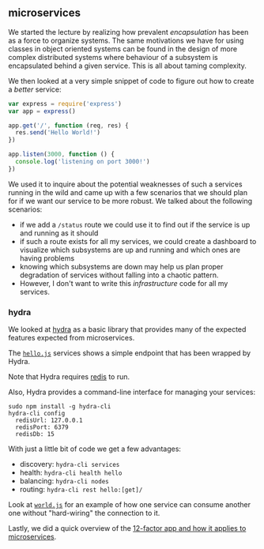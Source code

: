 ## microservices

We started the lecture by realizing how prevalent _encapsulation_ has been as a force to organize systems. The same motivations we have for using classes in object oriented systems can be found in the design of more complex distributed systems where behaviour of a subsystem is encapsulated behind a given service.  This is all about taming complexity.

We then looked at a very simple snippet of code to figure out how to create a _better_ service:

```javascript
var express = require('express')
var app = express()

app.get('/', function (req, res) {
  res.send('Hello World!')
})

app.listen(3000, function () {
  console.log('listening on port 3000!')
})
```

We used it to inquire about the potential weaknesses of such a services running in the wild and came up with a few scenarios that we should plan for if we want our service to be more robust. We talked about the following scenarios:

- if we add a `/status` route we could use it to find out if the service is up and running as it should
- if such a route exists for all my services, we could create a dashboard to visualize which subsystems are up and running and which ones are having problems
- knowing which subsystems are down may help us plan proper degradation of services without falling into a chaotic pattern.
- However, I don't want to write this *infrastructure* code for all my services.

### hydra 

We looked at [hydra](https://www.npmjs.com/package/hydra) as a basic library that provides many of the expected features expected from microservices.

The [`hello.js`](https://github.com/jugonzal/lhl-lectures/tree/master/w8-microservices/hello.js) services shows a simple endpoint that has been wrapped by Hydra.  

Note that Hydra requires [redis](https://redis.io/) to run.

Also, Hydra provides a command-line interface for managing your services:

```
sudo npm install -g hydra-cli 
hydra-cli config
  redisUrl: 127.0.0.1
  redisPort: 6379
  redisDb: 15
```

With just a little bit of code we get a few advantages:

- discovery: `hydra-cli services`
- health:  `hydra-cli health hello`
- balancing: `hydra-cli nodes`
- routing: `hydra-cli rest hello:[get]/`

Look at [`world.js`](https://github.com/jugonzal/lhl-lectures/tree/master/w8-microservices/world.js) for an example of how one service can consume another one without "hard-wiring" the connection to it.

Lastly, we did a quick overview of the [12-factor app and how it applies to microservices](https://www.nginx.com/blog/microservices-reference-architecture-nginx-twelve-factor-app/). 
